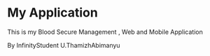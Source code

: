 # My Application

This is my Blood Secure Management , Web and Mobile Application

By InfinityStudent U.ThamizhAbimanyu